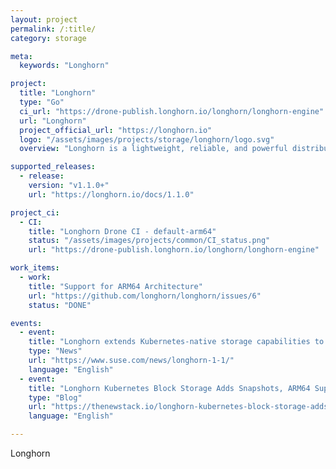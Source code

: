 ```yaml
---
layout: project
permalink: /:title/
category: storage

meta:
  keywords: "Longhorn"

project:
  title: "Longhorn"
  type: "Go"
  ci_url: "https://drone-publish.longhorn.io/longhorn/longhorn-engine"
  url: "Longhorn"
  project_official_url: "https://longhorn.io"
  logo: "/assets/images/projects/storage/longhorn/logo.svg"
  overview: "Longhorn is a lightweight, reliable, and powerful distributed block storage system for Kubernetes."

supported_releases:
  - release:
    version: "v1.1.0+"
    url: "https://longhorn.io/docs/1.1.0"

project_ci:
  - CI:
    title: "Longhorn Drone CI - default-arm64"
    status: "/assets/images/projects/common/CI_status.png"
    url: "https://drone-publish.longhorn.io/longhorn/longhorn-engine"

work_items:
  - work:
    title: "Support for ARM64 Architecture"
    url: "https://github.com/longhorn/longhorn/issues/6"
    status: "DONE"

events:
  - event:
    title: "Longhorn extends Kubernetes-native storage capabilities to support edge deployments"
    type: "News"
    url: "https://www.suse.com/news/longhorn-1-1/"
    language: "English"
  - event:
    title: "Longhorn Kubernetes Block Storage Adds Snapshots, ARM64 Support"
    type: "Blog"
    url: "https://thenewstack.io/longhorn-kubernetes-block-storage-adds-snapshots-looks-to-edge-deployments-with-arm64-support/"
    language: "English"

---
```


<p>Longhorn</p>
